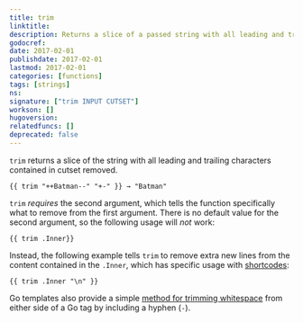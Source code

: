 ```yaml
---
title: trim
linktitle:
description: Returns a slice of a passed string with all leading and trailing characters from cutset removed.
godocref:
date: 2017-02-01
publishdate: 2017-02-01
lastmod: 2017-02-01
categories: [functions]
tags: [strings]
ns:
signature: ["trim INPUT CUTSET"]
workson: []
hugoversion:
relatedfuncs: []
deprecated: false
---
```


`trim` returns a slice of the string with all leading and trailing characters contained in cutset removed.

```
{{ trim "++Batman--" "+-" }} → "Batman"
```

`trim` *requires* the second argument, which tells the function specifically what to remove from the first argument. There is no default value for the second argument, so the following usage will *not* work:

```
{{ trim .Inner}}
```

Instead, the following example tells `trim` to remove extra new lines from the content contained in the `.Inner`, which has specific usage with [shortcodes](/templates/shortcode-templates/):

```
{{ trim .Inner "\n" }}
```

Go templates also provide a simple [method for trimming whitespace](/templates/introduction/#whitespace) from either side of a Go tag by including a hyphen (`-`).
